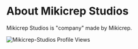 # About Mikicrep Studios

Mikicrep Studios is "company" made by Mikicrep.


<p align="left"> <img src="https://komarev.com/ghpvc/?username=Mikicrep-Studios&label=Profile%20views&color=0e75b6&style=flat" alt="Mikicrep-Studios Profile Views" /> </p>
